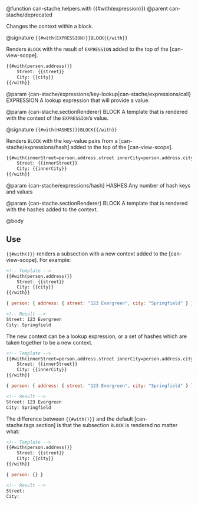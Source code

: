 @function can-stache.helpers.with {{#with(expression)}}
@parent can-stache/deprecated

Changes the context within a block.

@signature `{{#with(EXPRESSION)}}BLOCK{{/with}}`

Renders `BLOCK` with the result of `EXPRESSION` added to the top of the [can-view-scope].

```html
{{#with(person.address)}}
	Street: {{street}}
	City: {{city}}
{{/with}}
```

@param {can-stache/expressions/key-lookup|can-stache/expressions/call} EXPRESSION A lookup expression that will provide a value.

@param {can-stache.sectionRenderer} BLOCK A template that is rendered
with the context of the `EXPRESSION`’s value.

@signature `{{#with(HASHES)}}BLOCK{{/with}}`

Renders `BLOCK` with the key-value pairs from a [can-stache/expressions/hash] added to the top of the [can-view-scope].

```html
{{#with(innerStreet=person.address.street innerCity=person.address.city)}}
    Street: {{innerStreet}}
    City: {{innerCity}}
{{/with}}
```

@param {can-stache/expressions/hash} HASHES Any number of hash keys and values

@param {can-stache.sectionRenderer} BLOCK A template that is rendered
with the hashes added to the context.

@body

## Use

`{{#with()}}` renders a subsection with a new context added to the [can-view-scope].
For example:

```html
<!-- Template -->
{{#with(person.address)}}
	Street: {{street}}
	City: {{city}}
{{/with}}
```

```js
{ person: { address: { street: "123 Evergreen", city: "Springfield" } } }
```

```html
<!-- Result -->
Street: 123 Evergreen
City: Springfield
```

The new context can be a lookup expression, or a set of hashes which are taken together to be a new context.

```html
<!-- Template -->
{{#with(innerStreet=person.address.street innerCity=person.address.city)}}
	Street: {{innerStreet}}
	City: {{innerCity}}
{{/with}}
```

```js
{ person: { address: { street: "123 Evergreen", city: "Springfield" } } }
```

```html
<!-- Result -->
Street: 123 Evergreen
City: Springfield
```

The difference between `{{#with()}}` and the default [can-stache.tags.section]
is that the subsection `BLOCK` is rendered no matter what:

```html
<!-- Template -->
{{#with(person.address)}}
	Street: {{street}}
	City: {{city}}
{{/with}}
```

```js
{ person: {} }
```

```html
<!-- Result -->
Street:
City:
```
